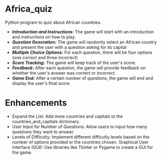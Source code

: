# Africa_quiz
Python program to quiz about African countries.
+ ***Introduction and Instructions:*** The game will start with an introduction and instructions on how to play.
+ ***Question Generation:*** The game will randomly select an African country and present the user with a question asking for its capital
+ ***Multiple Choice Options:*** For each question, there will be four options (one correct and three incorrect)
+ ***Score Tracking:*** The game will keep track of the user's score.
+ ***Feedback:*** After each question, the game will provide feedback on whether the user's answer was correct or incorrect.
+ ***Game End:*** After a certain number of questions, the game will end and display the user's final score.

# Enhancements

- Expand the List: Add more countries and capitals to the countries_and_capitals dictionary.
- User Input for Number of Questions: Allow users to input how many questions they want to answer.
- Levels of Difficulty: Implement different difficulty levels based on the number of options provided or the countries chosen.
Graphical User Interface (GUI): Use libraries like Tkinter or Pygame to create a GUI for the game.
